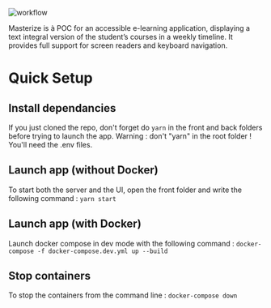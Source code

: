 ![workflow](https://github.com/WildCodeSchool/2104-wns-remote-alphas/actions/workflows/ci.yml/badge.svg)

Masterize is à POC for an accessible e-learning application, displaying a text integral version of the student’s courses in a weekly timeline. It provides full support for screen readers and keyboard navigation.

# Quick Setup

## Install dependancies
If you just cloned the repo, don't forget do ```yarn``` in the front and back folders before trying to launch the app. Warning : don't "yarn" in the root folder !
You'll need the .env files.

## Launch app (without Docker)
To start both the server and the UI, open the front folder and write the following command :
```yarn start```

## Launch app (with Docker)
Launch docker compose in dev mode with the following command :
```docker-compose -f docker-compose.dev.yml up --build```

## Stop containers
To stop the containers from the command line :
```docker-compose down```